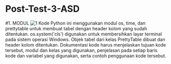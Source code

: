 # Post-Test-3-ASD

#1. MODUL
![1](https://user-images.githubusercontent.com/125839542/225788966-7841ed6e-3a4d-40bd-b3e4-e38eb5820c1b.png)
Kode Python ini menggunakan modul os, time, dan prettytable untuk membuat tabel dengan header kolom yang sudah ditentukan. os.system('cls') digunakan untuk membersihkan layar terminal pada sistem operasi Windows. Objek tabel dari kelas PrettyTable dibuat dan header kolom ditentukan. Dokumentasi kode harus menjelaskan tujuan kode tersebut, modul dan kelas yang digunakan, penjelasan pada setiap baris kode dan variabel yang digunakan, serta contoh penggunaan kode tersebut.

